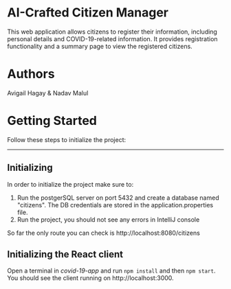 # AI-Crafted Citizen Manager
This web application allows citizens to register their information, including personal details and COVID-19-related information. It provides registration functionality and a summary page to view the registered citizens.


# Authors
Avigail Hagay & Nadav Malul

# Getting Started

Follow these steps to initialize the project:

---------------------
## Initializing

In order to initialize the project make sure to:
1. Run the postgerSQL server on port 5432 and create a database named "citizens". The DB credentials are stored in the application.properties file.
2. Run the project, you should not see any errors in IntelliJ console

So far the only route you can check is http://localhost:8080/citizens

## Initializing the React client

Open a terminal in *covid-19-app* and run `npm install` and then `npm start`. You should see the client running on http://localhost:3000.
